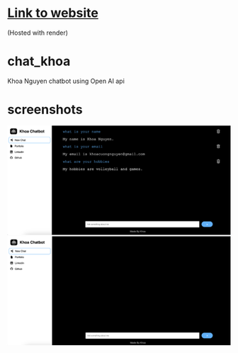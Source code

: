 # [Link to website](https://khoachatbot.onrender.com/)
(Hosted with render)  

# chat_khoa
Khoa Nguyen chatbot using Open AI api 

# screenshots

![alt text](https://github.com/khoawack/chat_khoa_public/blob/main/screenshots/Capture.png)
![alt text](https://github.com/khoawack/chat_khoa_public/blob/main/screenshots/Capture2.png)
